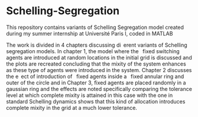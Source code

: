 # Schelling-Segregation
This repository contains variants of Schelling Segregation model created during my summer internship at Université Paris I, coded in MATLAB

The work is divided in 4 chapters discussing di erent variants of Schelling segregation models.
In chapter 1, the model where the  fixed switching agents are introduced at random locations in the initial grid is discussed and the plots are recreated concluding that the mixity of the system enhances as these type of agents were introduced in the system.
Chapter 2 discusses the e ect of introduction of  fixed agents inside a  fixed annular ring and outer of the circle and in Chapter 3, fixed agents are placed randomly in a gaussian ring and the effects are noted specifically comparing the tolerance level at which complete mixity is attained in this case with the one in standard Schelling dynamics shows that this kind of allocation introduces complete mixity in the grid at a much lower tolerance.
